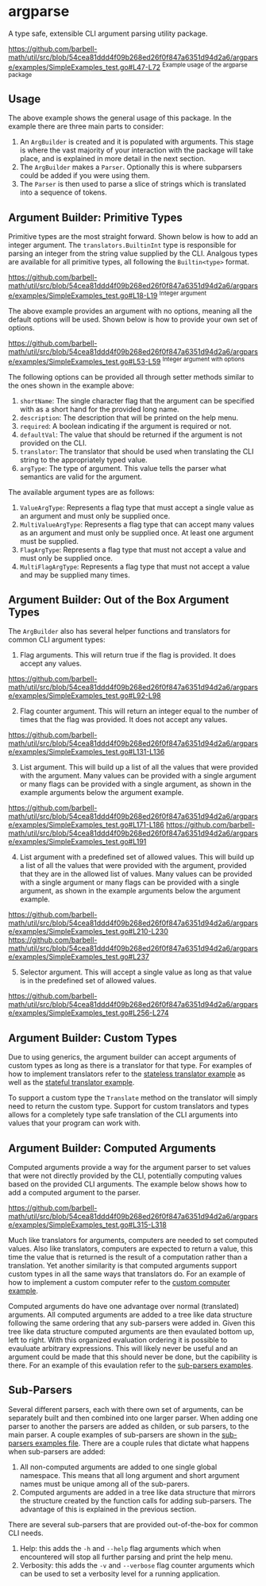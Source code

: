# argparse

A type safe, extensible CLI argument parsing utility package.

https://github.com/barbell-math/util/src/blob/54cea81ddd4f09b268ed26f0f847a6351d94d2a6/argparse/examples/SimpleExamples_test.go#L47-L72
<sup>Example usage of the argparse package</sup>

## Usage

The above example shows the general usage of this package. In the example there
are three main parts to consider:

1. An `ArgBuilder` is created and it is populated with arguments. This stage is
where the vast majority of your interaction with the package will take place,
and is explained in more detail in the next section.
1. The `ArgBuilder` makes a `Parser`. Optionally this is where subparsers could
be added if you were using them.
1. The `Parser` is then used to parse a slice of strings which is translated
into a sequence of tokens.

## Argument Builder: Primitive Types

Primitive types are the most straight forward. Shown below is how to add an
integer argument. The `translators.BuiltinInt` type is responsible for parsing
an integer from the string value supplied by the CLI. Analgous types are
available for all primitive types, all following the `Builtin<type>` format.

https://github.com/barbell-math/util/src/blob/54cea81ddd4f09b268ed26f0f847a6351d94d2a6/argparse/examples/SimpleExamples_test.go#L18-L19
<sup>Integer argument</sup>

The above example provides an argument with no options, meaning all the default
options will be used. Shown below is how to provide your own set of options.

https://github.com/barbell-math/util/src/blob/54cea81ddd4f09b268ed26f0f847a6351d94d2a6/argparse/examples/SimpleExamples_test.go#L53-L59
<sup>Integer argument with options</sup>

The following options can be provided all through setter methods similar to the
ones shown in the example above:

1. `shortName`: The single character flag that the argument can be specified
with as a short hand for the provided long name.
1. `description`: The description that will be printed on the help menu.
1. `required`: A boolean indicating if the argument is required or not.
1. `defaultVal`: The value that should be returned if the argument is not
provided on the CLI.
1. `translator`: The translator that should be used when translating the CLI
string to the appropriately typed value.
1. `argType`: The type of argument. This value tells the parser what semantics
are valid for the argument.

The available argument types are as follows:

1. `ValueArgType`: Represents a flag type that must accept a single value as an
argument and must only be supplied once.
1. `MultiValueArgType`: Represents a flag type that can accept many values as an
argument and must only be supplied once. At least one argument must be supplied.
1. `FlagArgType`: Represents a flag type that must not accept a value and must
only be supplied once.
1. `MultiFlagArgType`: Represents a flag type that must not accept a value and
may be supplied many times.

## Argument Builder: Out of the Box Argument Types

The `ArgBuilder` also has several helper functions and translators for common
CLI argument types:

1. Flag arguments. This will return true if the flag is provided. It does accept
any values.

https://github.com/barbell-math/util/src/blob/54cea81ddd4f09b268ed26f0f847a6351d94d2a6/argparse/examples/SimpleExamples_test.go#L92-L98

2. Flag counter argument. This will return an integer equal to the number of
times that the flag was provided. It does not accept any values.

https://github.com/barbell-math/util/src/blob/54cea81ddd4f09b268ed26f0f847a6351d94d2a6/argparse/examples/SimpleExamples_test.go#L131-L136

3. List argument. This will build up a list of all the values that were provided
with the argument. Many values can be provided with a single argument or many
flags can be provided with a single argument, as shown in the example arguments
below the argument example.

https://github.com/barbell-math/util/src/blob/54cea81ddd4f09b268ed26f0f847a6351d94d2a6/argparse/examples/SimpleExamples_test.go#L171-L186
https://github.com/barbell-math/util/src/blob/54cea81ddd4f09b268ed26f0f847a6351d94d2a6/argparse/examples/SimpleExamples_test.go#L191

4. List argument with a predefined set of allowed values. This will build up a
list of all the values that were provided with the argument, provided that they
are in the allowed list of values. Many values can be provided with a single
argument or many flags can be provided with a single argument, as shown in the
example arguments below the argument example.

https://github.com/barbell-math/util/src/blob/54cea81ddd4f09b268ed26f0f847a6351d94d2a6/argparse/examples/SimpleExamples_test.go#L210-L230
https://github.com/barbell-math/util/src/blob/54cea81ddd4f09b268ed26f0f847a6351d94d2a6/argparse/examples/SimpleExamples_test.go#L237

5. Selector argument. This will accept a single value as long as that value is
in the predefined set of allowed values.

https://github.com/barbell-math/util/src/blob/54cea81ddd4f09b268ed26f0f847a6351d94d2a6/argparse/examples/SimpleExamples_test.go#L256-L274

## Argument Builder: Custom Types

Due to using generics, the argument builder can accept arguments of custom types
as long as there is a translator for that type. For examples of how to implement
translators refer to the
[stateless translator example](./examples/CustomStatelessTranslator_test.go)
as well as the 
[stateful translator example](./examples/CustomStatefulTranslator_test.go).

To support a custom type the `Translate` method on the translator will simply
need to return the custom type. Support for custom translators and types allows
for a completely type safe translation of the CLI arguments into values that
your program can work with.

## Argument Builder: Computed Arguments

Computed arguments provide a way for the argument parser to set values that were
not directly provided by the CLI, potentially computing values based on the
provided CLI arguments. The example below shows how to add a computed argument
to the parser.

https://github.com/barbell-math/util/src/blob/54cea81ddd4f09b268ed26f0f847a6351d94d2a6/argparse/examples/SimpleExamples_test.go#L315-L318

Much like translators for arguments, computers are needed to set computed
values. Also like translators, computers are expected to return a value, this
time the value that is returned is the result of a computation rather than a
translation. Yet another similarity is that computed arguments support custom
types in all the same ways that translators do. For an example of how to
implement a custom computer refer to the
[custom computer example](./examples/CustomComputer_test.go).

Computed arguments do have one advantage over normal (translated) arguments. All
computed arguments are added to a tree like data structure following the same
ordering that any sub-parsers were added in. Given this tree like data structure
computed arguments are then evaulated bottom up, left to right. With this
organized evaluation ordering it is possible to evauluate arbitrary expressions.
This will likely never be useful and an argument could be made that this should
never be done, but the capibility is there. For an example of this evaulation
refer to the [sub-parsers examples](./examples/SubParsers_test.go).

## Sub-Parsers

Several different parsers, each with there own set of arguments, can be
separately built and then combined into one larger parser. When adding one
parser to another the parsers are added as childen, or sub parsers, to the main
parser. A couple examples of sub-parsers are shown in the
[sub-parsers examples file](./examples/SubParsers_test.go). There are a couple
rules that dictate what happens when sub-parsers are added:

1. All non-computed arguments are added to one single global namespace. This
means that all long argument and short argument names must be unique among all
of the sub-parers.
1. Computed arguments are added in a tree like data structure that mirrors the
structure created by the function calls for adding sub-parsers. The advantage of
this is explained in the previous section.

There are several sub-parsers that are provided out-of-the-box for common CLI
needs.

1. Help: this adds the `-h` and `--help` flag arguments which when encountered
will stop all further parsing and print the help menu.
1. Verbosity: this adds the `-v` and `--verbose` flag counter arguments which
can be used to set a verbosity level for a running application.
